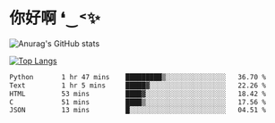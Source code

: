 # 你好啊 ❛‿˂✨

![Anurag's GitHub stats](https://github-readme-stats.vercel.app/api?username=ZombieFly&count_private=true&show_icons=true)

[![Top Langs](https://github-readme-stats.vercel.app/api/top-langs/?username=ZombieFly&layout=compact&count_private=true&hide=Ruby,makefile)](https://github.com/anuraghazra/github-readme-stats)

<!--START_SECTION:waka-->

```txt
Python       1 hr 47 mins    █████████▒░░░░░░░░░░░░░░░   36.70 %
Text         1 hr 5 mins     █████▓░░░░░░░░░░░░░░░░░░░   22.26 %
HTML         53 mins         ████▓░░░░░░░░░░░░░░░░░░░░   18.42 %
C            51 mins         ████▒░░░░░░░░░░░░░░░░░░░░   17.56 %
JSON         13 mins         █░░░░░░░░░░░░░░░░░░░░░░░░   04.51 %
```

<!--END_SECTION:waka-->
